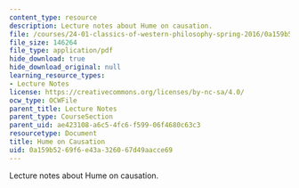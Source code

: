 ```yaml
---
content_type: resource
description: Lecture notes about Hume on causation.
file: /courses/24-01-classics-of-western-philosophy-spring-2016/0a159b5269f6e43a326067d49aacce69_MIT24_01S16_SES17.pdf
file_size: 146264
file_type: application/pdf
hide_download: true
hide_download_original: null
learning_resource_types:
- Lecture Notes
license: https://creativecommons.org/licenses/by-nc-sa/4.0/
ocw_type: OCWFile
parent_title: Lecture Notes
parent_type: CourseSection
parent_uid: ae423108-a6c5-4fc6-f599-06f4680c63c3
resourcetype: Document
title: Hume on Causation
uid: 0a159b52-69f6-e43a-3260-67d49aacce69
---
```

Lecture notes about Hume on causation.